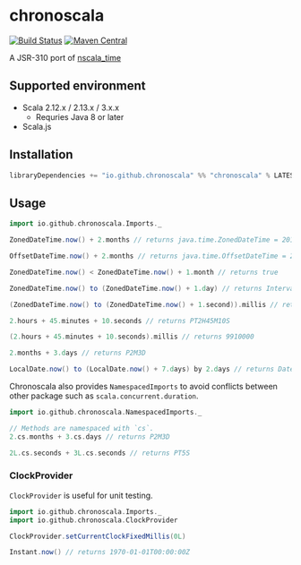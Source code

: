 # chronoscala

[![Build Status](https://github.com/chronoscala/chronoscala/workflows/CI/badge.svg?branch=main)](https://github.com/chronoscala/chronoscala/workflows/CI/badge.svg?branch=main)
[![Maven Central](https://maven-badges.herokuapp.com/maven-central/io.github.chronoscala/chronoscala_3/badge.svg)](https://maven-badges.herokuapp.com/maven-central/io.github.chronoscala/chronoscala_3)

A JSR-310 port of [nscala_time](https://github.com/nscala-time/nscala-time)

## Supported environment

- Scala 2.12.x / 2.13.x / 3.x.x
  * Requries Java 8 or later
- Scala.js

## Installation

```scala
libraryDependencies += "io.github.chronoscala" %% "chronoscala" % LATEST_VERSION
```

## Usage

```scala
import io.github.chronoscala.Imports._

ZonedDateTime.now() + 2.months // returns java.time.ZonedDateTime = 2016-09-12T02:24:22.724+09:00[Asia/Tokyo]

OffsetDateTime.now() + 2.months // returns java.time.OffsetDateTime = 2016-09-12T02:24:22.724+09:00

ZonedDateTime.now() < ZonedDateTime.now() + 1.month // returns true

ZonedDateTime.now() to (ZonedDateTime.now() + 1.day) // returns Interval(2016-07-11T19:15:42.641Z,2016-07-12T19:15:42.641Z)

(ZonedDateTime.now() to (ZonedDateTime.now() + 1.second)).millis // returns 1000

2.hours + 45.minutes + 10.seconds // returns PT2H45M10S

(2.hours + 45.minutes + 10.seconds).millis // returns 9910000

2.months + 3.days // returns P2M3D

LocalDate.now() to (LocalDate.now() + 7.days) by 2.days // returns DateInterval(2016-09-04, 2016-09-06, 2016-09-08, 2016-09-10)
```

Chronoscala also provides `NamespacedImports` to avoid conflicts between other package such as `scala.concurrent.duration`.

```scala
import io.github.chronoscala.NamespacedImports._

// Methods are namespaced with `cs`.
2.cs.months + 3.cs.days // returns P2M3D

2L.cs.seconds + 3L.cs.seconds // returns PT5S
```

### ClockProvider

`ClockProvider` is useful for unit testing.

```scala
import io.github.chronoscala.Imports._
import io.github.chronoscala.ClockProvider

ClockProvider.setCurrentClockFixedMillis(0L)

Instant.now() // returns 1970-01-01T00:00:00Z
```
